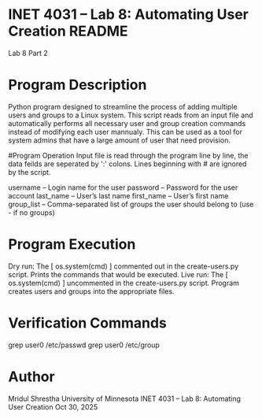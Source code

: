 # INET 4031 – Lab 8: Automating User Creation README
Lab 8 Part 2

# Program Description
Python program designed to streamline the process of adding multiple users and groups to a Linux system. This script reads from an input file and automatically performs all necessary user and group creation commands instead of modifying each user mannualy. This can be used as a tool for system admins that have a large amount of user that need provision.

#Program Operation
Input file is read through the program line by line, the data feilds are seperated by ':' colons. Lines beginning with # are ignored by the script.

username – Login name for the user
password – Password for the user account
last_name – User’s last name
first_name – User’s first name
group_list – Comma-separated list of groups the user should belong to (use - if no groups)

# Program Execution
Dry run: The [ os.system(cmd) ] commented out in the create-users.py script. Prints the commands that would be executed.
Live run: The [ os.system(cmd) ] uncommented in the create-users.py script. Program creates users and groups into the appropriate files. 

# Verification Commands
grep user0 /etc/passwd
grep user0 /etc/group

# Author
Mridul Shrestha
University of Minnesota
INET 4031 – Lab 8: Automating User Creation
Oct 30, 2025
